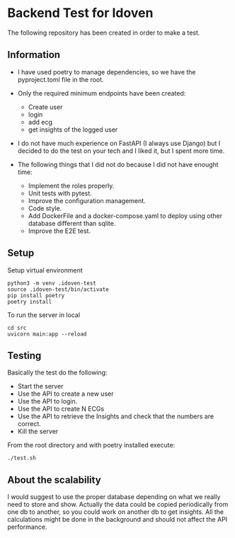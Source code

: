 # Backend Test for Idoven

The following repository has been created in order to make a test.

## Information

* I have used poetry to manage dependencies, so we have the pyproject.toml file in the root.

* Only the required minimum endpoints have been created:
  * Create user
  * login
  * add ecg
  * get insights of the logged user

* I do not have much experience on FastAPI (I always use Django) but I decided to do the test on your tech and I liked it, but I spent more time.

* The following things that I did not do because I did not have enought time:
  * Implement the roles properly.
  * Unit tests with pytest.
  * Improve the configuration management.
  * Code style.
  * Add DockerFile and a docker-compose.yaml to deploy using other database different than sqlite.
  * Improve the E2E test.

## Setup

Setup virtual environment
```
python3 -m venv .idoven-test
source .idoven-test/bin/activate
pip install poetry
poetry install
```

To run the server in local
```
cd src
uvicorn main:app --reload
```

## Testing

Basically the test do the following:
* Start the server
* Use the API to create a new user
* Use the API to login.
* Use the API to create N ECGs
* Use the API to retrieve the Insights and check that the numbers are correct.
* Kill the server
  
From the root directory and with poetry installed execute:
```
./test.sh
```

## About the scalability

I would suggest to use the proper database depending on what we really need to store and show. Actually the data could be copied periodically from one db to another, so you could work on another db to get insights.
All the calculations might be done in the background and should not affect the API performance.
